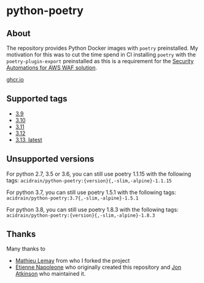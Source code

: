 # python-poetry

## About

The repository provides Python Docker images with `poetry` preinstalled. My motivation for this was to cut the time spend in CI installing `poetry` with the `poetry-plugin-export` preinstalled as this is a requirement for the [Security Automations for AWS WAF solution](https://github.com/aws-solutions/aws-waf-security-automations).


[ghcr.io](https://ghcr.io/atefhaloui/python-poetry/)

## Supported tags

* [3.9](https://github.com/mathieu-lemay/python-poetry/blob/master/Dockerfile)
* [3.10](https://github.com/mathieu-lemay/python-poetry/blob/master/Dockerfile)
* [3.11](https://github.com/mathieu-lemay/python-poetry/blob/master/Dockerfile)
* [3.12](https://github.com/mathieu-lemay/python-poetry/blob/master/Dockerfile)
* [3.13, latest](https://github.com/mathieu-lemay/python-poetry/blob/master/Dockerfile)

## Unsupported versions
For python 2.7, 3.5 or 3.6, you can still use poetry 1.1.15 with the following tags:
`acidrain/python-poetry:{version}{,-slim,-alpine}-1.1.15`

For python 3.7, you can still use poetry 1.5.1 with the following tags:
`acidrain/python-poetry:3.7{,-slim,-alpine}-1.5.1`

For python 3.8, you can still use poetry 1.8.3 with the following tags:
`acidrain/python-poetry:{version}{,-slim,-alpine}-1.8.3`

## Thanks

Many thanks to
* [Mathieu Lemay](https://github.com/mathieu-lemay/python-poetry) from who I forked the project
* [Etienne Napoleone](https://github.com/etienne-napoleone) who originally created this repository and [Jon Atkinson](https://github.com/jonatkinson) who maintained it.
